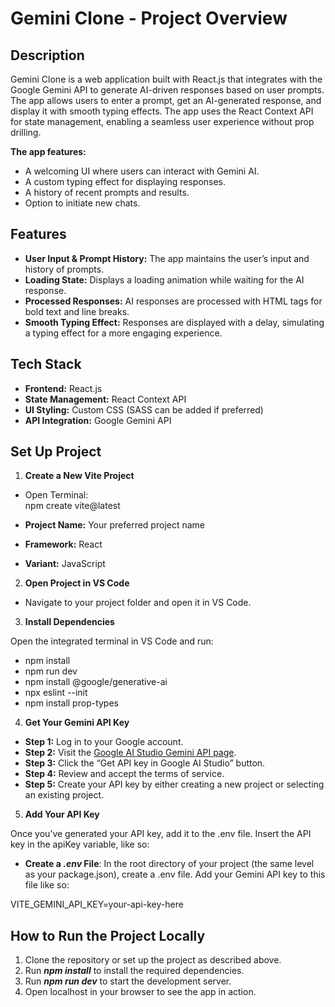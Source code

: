 # Gemini Clone - Project Overview

## Description
Gemini Clone is a web application built with React.js that integrates with the Google Gemini API to generate AI-driven responses based on user prompts. The app allows users to enter a prompt, get an AI-generated response, and display it with smooth typing effects. The app uses the React Context API for state management, enabling a seamless user experience without prop drilling.

**The app features:**

- A welcoming UI where users can interact with Gemini AI.
- A custom typing effect for displaying responses.
- A history of recent prompts and results.
- Option to initiate new chats.

## Features

- **User Input & Prompt History:** The app maintains the user’s input and history of prompts.
- **Loading State:** Displays a loading animation while waiting for the AI response.
- **Processed Responses:** AI responses are processed with HTML tags for bold text and line breaks.
- **Smooth Typing Effect:** Responses are displayed with a delay, simulating a typing effect for a more engaging experience.
  
## Tech Stack

- **Frontend:** React.js
- **State Management:** React Context API
- **UI Styling:** Custom CSS (SASS can be added if preferred)
- **API Integration:** Google Gemini API
  
## Set Up Project

1. **Create a New Vite Project**
- Open Terminal:
        <br>npm create vite@latest
  
- **Project Name:** Your preferred project name
- **Framework:** React
- **Variant:** JavaScript
  
2. **Open Project in VS Code**
- Navigate to your project folder and open it in VS Code.
  
3. **Install Dependencies**

Open the integrated terminal in VS Code and run:

- npm install<br>
- npm run dev<br>
- npm install @google/generative-ai<br>
- npx eslint --init<br>
- npm install prop-types

4. **Get Your Gemini API Key**
- **Step 1:** Log in to your Google account.
- **Step 2:** Visit the [Google AI Studio Gemini API page](https://ai.google.dev/gemini-api/docs/quickstart?lang=python&_gl=1*e6lti9*_ga*MjY2MDYyNTgzLjE3MzUyOTg0NjU.*_ga_KFG60X3H7K*MTczNTI5ODQ2NS4xLjEuMTczNTI5ODUyNS4wLjAuMA..).
- **Step 3:** Click the “Get API key in Google AI Studio” button.
- **Step 4:** Review and accept the terms of service.
- **Step 5:** Create your API key by either creating a new project or selecting an existing project.
  
5. **Add Your API Key**

Once you’ve generated your API key, add it to the .env file. Insert the API key in the apiKey variable, like so:

- **Create a ***.env*** File**: In the root directory of your project (the same level as your package.json), create a .env file. Add your Gemini API key to this file like so:

VITE_GEMINI_API_KEY=your-api-key-here

## How to Run the Project Locally
1. Clone the repository or set up the project as described above.
2. Run ***npm install*** to install the required dependencies.
3. Run ***npm run dev*** to start the development server.
4. Open localhost in your browser to see the app in action.
